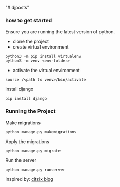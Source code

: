 "# djposts" 

### how to get started

Ensure you are running the latest version of python.
- clone the project
- create virtual environment
```
python3 -m pip install virtualenv
python3 -m venv <env-folder>
```
- activate the virtual environment

```
source /<path to venv>/bin/activate
```
install django
```
pip install django
```

### Running the Project
Make migrations
```
python manage.py makemigrations
```
Apply the migrations
```
python manage.py migrate
```

Run the server
```
python manage.py runserver
```

Inspired by: [citzix blog](https://citizix.com/getting-started-with-django-a-simple-crud-application/)




